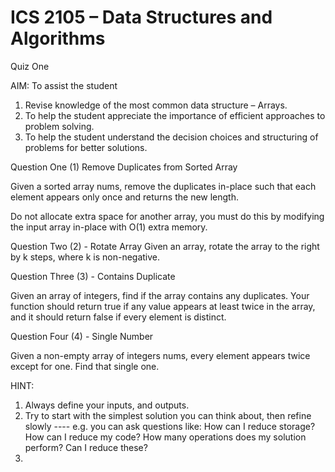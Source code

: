 # ICS 2105 – Data Structures and Algorithms
Quiz One 

AIM:
	To assist the student 
1.	Revise knowledge of the most common data structure – Arrays.
2.	To help the student appreciate the importance of efficient approaches to problem solving.
3.	To help the student understand the decision choices and structuring of problems for better solutions.

Question One (1) Remove Duplicates from Sorted Array

Given a sorted array nums, remove the duplicates in-place such that each element appears only once and returns the new length.

Do not allocate extra space for another array, you must do this by modifying the input array in-place with O(1) extra memory.

Question Two (2) - Rotate Array
Given an array, rotate the array to the right by k steps, where k is non-negative.


Question Three (3) - Contains Duplicate

Given an array of integers, find if the array contains any duplicates.
Your function should return true if any value appears at least twice in the array, and it should return false if every element is distinct.

Question Four (4) - Single Number

Given a non-empty array of integers nums, every element appears twice except for one. Find that single one.



HINT:
1.	Always define your inputs, and outputs.
2.	Try to start with the simplest solution you can think about, then refine slowly ---- e.g. you can ask questions like: How can I reduce storage? How can I reduce my code? How many operations does my solution perform? Can I reduce these?
3.	
